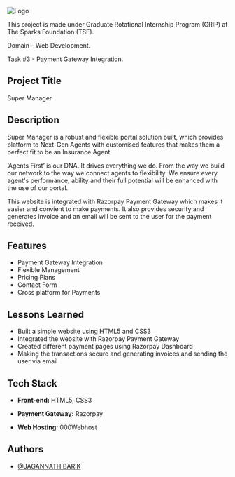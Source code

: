 
![Logo](https://super-manager.000webhostapp.com/images/logo.jpg)

    


This project is made under Graduate Rotational Internship Program (GRIP) 
at The Sparks Foundation (TSF).

Domain - Web Development.

Task #3 - Payment Gateway Integration.

## Project Title 
Super Manager

## Description 
Super Manager is a robust and flexible portal solution built,
 which provides platform to Next-Gen Agents with customised 
 features that makes them a perfect fit to be an Insurance Agent. 
 
 ‘Agents First’ is our DNA. It drives everything we do.
 From the way we build our network to the way we connect 
 agents to flexibility. We ensure every agent's performance, 
 ability and their full potential will be enhanced with the 
 use of our portal.

This website is integrated with Razorpay Payment 
Gateway which makes it easier and convient to make payments. It also
provides security and generates invoice and an email will be sent
to the user for the payment received. 


## Features

- Payment Gateway Integration
- Flexible Management
- Pricing Plans
- Contact Form
- Cross platform for Payments

  
## Lessons Learned

- Built a simple website using HTML5 and CSS3
- Integrated the website with Razorpay Payment Gateway
- Created different payment pages using Razorpay Dashboard
- Making the transactions secure and generating invoices and sending the user via email
  
## Tech Stack

- **Front-end:** HTML5, CSS3

- **Payment Gateway:** Razorpay

- **Web Hosting:** 000Webhost

  
## Authors

- [@JAGANNATH BARIK](https://github.com/JB14forever)

  
